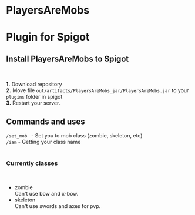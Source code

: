 # PlayersAreMobs

<h1>Plugin for <b>Spigot</b></h1>

<h2>Install PlayersAreMobs to Spigot</h2><br/>

<b>1.</b> Download repository<br/>
<b>2.</b> Move file <code>out/artifacts/PlayersAreMobs_jar/PlayersAreMobs.jar</code> to your <code>plugins</code> folder in spigot<br/>
<b>3.</b> Restart your server.<br/>


<h2>Commands and uses</h2>
<code>/set_mob <mob name></code> - Set you to mob class (zombie, skeleton, etc)<br/>
<code>/iam</code> - Getting your class name<br/>
<br/>
<h3>Currently classes</h3><br/>
<ul>
  <li>zombie</li>
  Can't use bow and x-bow.
  <li>skeleton</li>
  Can't use swords and axes for pvp.
 </ul>
